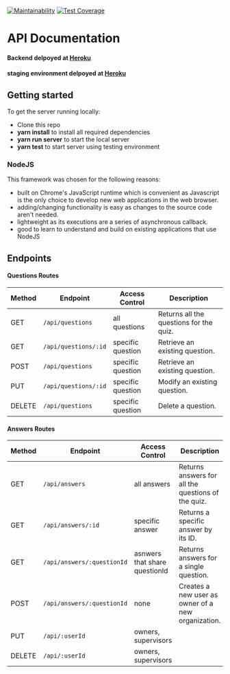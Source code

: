 [![Maintainability](https://api.codeclimate.com/v1/badges/ff819604fe5e7760010a/maintainability)](https://codeclimate.com/github/Lambda-School-Labs/sorting-hat-be/maintainability) [![Test Coverage](https://api.codeclimate.com/v1/badges/ff819604fe5e7760010a/test_coverage)](https://codeclimate.com/github/Lambda-School-Labs/sorting-hat-be/test_coverage)

# API Documentation

#### Backend delpoyed at [Heroku](https://tech-sorting-hat.herokuapp.com/) <br>
#### staging environment delpoyed at [Heroku](https://staging-tech-sorting-hat.herokuapp.com/) <br>

## Getting started

To get the server running locally:

- Clone this repo
- **yarn install** to install all required dependencies
- **yarn run server** to start the local server
- **yarn test** to start server using testing environment

### NodeJS

This framework was chosen for the following reasons:

-    built on Chrome's JavaScript runtime which is convenient as Javascript is the only choice to develop new web applications in the web browser.
-    adding/changing functionality is easy as changes to the source code aren't needed.
-    lightweight as its executions are a series of asynchronous callback.
-    good to learn to understand and build on existing applications that use NodeJS

## Endpoints

#### Questions Routes

| Method | Endpoint                | Access Control | Description                                  |
| ------ | ----------------------- | -------------- | -------------------------------------------- |
| GET    | `/api/questions` | all questions      | Returns all the questions for the quiz. |
| GET    | `/api/questions/:id` | specific question         | Retrieve an existing question.             |
| POST    | `/api/questions` | specific question         | Retrieve an existing question.             |
| PUT    | `/api/questions/:id` | specific question         | Modify an existing question.             |
| DELETE | `/api/questions` | specific question         | Delete a question.                      |

#### Answers Routes

| Method | Endpoint                | Access Control      | Description                                        |
| ------ | ----------------------- | ------------------- | -------------------------------------------------- |
| GET    | `/api/answers`        | all answers           | Returns answers for all the questions of the quiz.               |
| GET    | `/api/answers/:id`    | specific answer | Returns a specific answer by its ID.             |
| GET    | `/api/answers/:questionId`        | asnwers that share questionId | Returns answers for a single question.                    |
| POST   | `/api/answers/:questionId` | none                | Creates a new user as owner of a new organization. |
| PUT    | `/api/:userId`        | owners, supervisors |                                                    |
| DELETE | `/api/:userId`        | owners, supervisors |                                                    |
